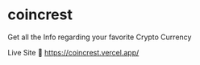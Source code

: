 # coincrest
Get all the Info regarding your favorite Crypto Currency

Live Site 🚀
https://coincrest.vercel.app/
